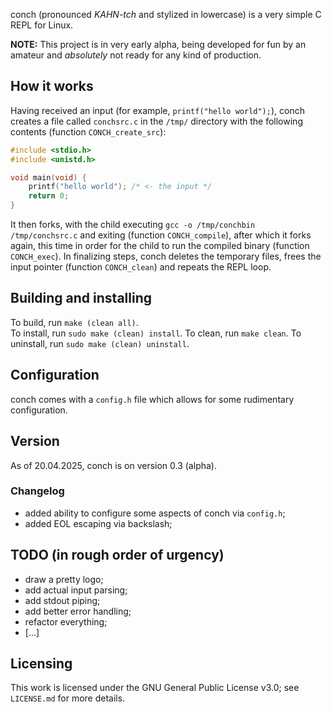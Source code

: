 сonch (pronounced *KAHN-tch* and stylized in lowercase) is a very simple C REPL for Linux.

**NOTE:** This project is in very early alpha, being developed for fun by an amateur and _absolutely_ not ready for any kind of production.

## How it works

Having received an input (for example, ```printf("hello world");```), conch creates a file called ```conchsrc.c``` in the ```/tmp/``` directory with the following contents (function ```CONCH_create_src```):

```c
#include <stdio.h>
#include <unistd.h>

void main(void) {
    printf("hello world"); /* <- the input */
    return 0;
}
```

It then forks, with the child executing ```gcc -o /tmp/conchbin /tmp/conchsrc.c``` and exiting (function ```CONCH_compile```), after which it forks again, this time in order for the child to run the compiled binary (function ```CONCH_exec```). In finalizing steps, conch deletes the temporary files, frees the input pointer (function ```CONCH_clean```) and repeats the REPL loop.  

## Building and installing

To build, run ```make (clean all)```.  
To install, run ```sudo make (clean) install```.
To clean, run ```make clean```.
To uninstall, run ```sudo make (clean) uninstall```.

## Configuration

conch comes with a ```config.h``` file which allows for some rudimentary configuration.

## Version

As of 20.04.2025, conch is on version 0.3 (alpha).

### Changelog

* added ability to configure some aspects of conch via ```config.h```;
* added EOL escaping via backslash;

## TODO (in rough order of urgency)

* draw a pretty logo;
* add actual input parsing;
* add stdout piping;
* add better error handling;
* refactor everything;
* [...]

## Licensing

This work is licensed under the GNU General Public License v3.0; see ```LICENSE.md``` for more details.
